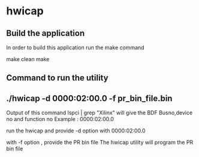# hwicap

Build the application
-----------------------
In order to build this application run the make command

make clean
make

Command to run the utility
-----------------------------

./hwicap -d 0000:02:00.0 -f pr_bin_file.bin
---------------------------------------------------------

Output of this command
lspci | grep "Xilinx"
will give the BDF Busno,device no and function no
Example : 0000:02:00.0

run the hwicap and provide -d option with 0000:02:00.0

with -f option , provide the PR bin file
The hwicap utility will program the PR bin file
